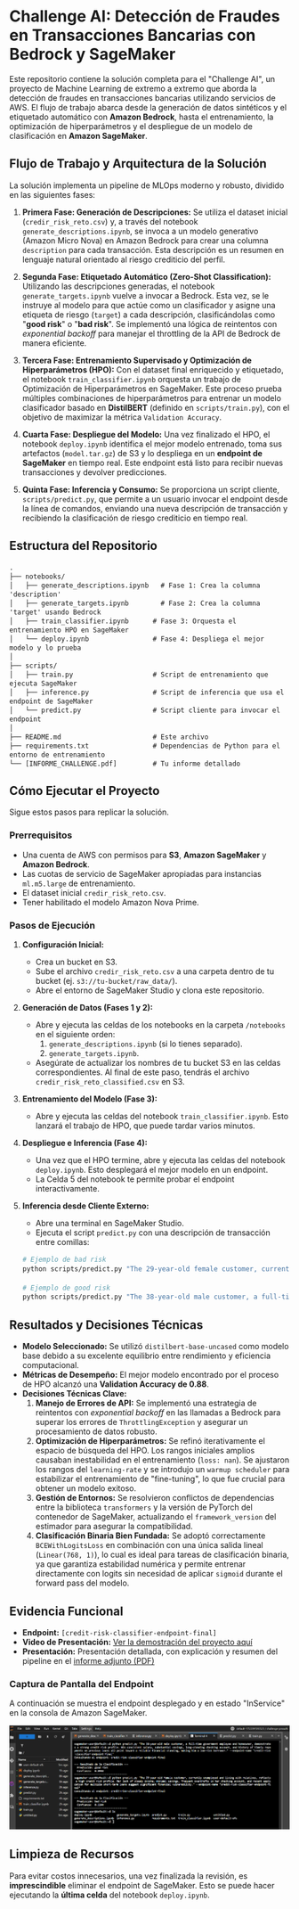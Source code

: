 # Challenge AI: Detección de Fraudes en Transacciones Bancarias con Bedrock y SageMaker

Este repositorio contiene la solución completa para el "Challenge AI", un proyecto de Machine Learning de extremo a extremo que aborda la detección de fraudes en transacciones bancarias utilizando servicios de AWS. El flujo de trabajo abarca desde la generación de datos sintéticos y el etiquetado automático con **Amazon Bedrock**, hasta el entrenamiento, la optimización de hiperparámetros y el despliegue de un modelo de clasificación en **Amazon SageMaker**.

## Flujo de Trabajo y Arquitectura de la Solución

La solución implementa un pipeline de MLOps moderno y robusto, dividido en las siguientes fases:

1.  **Primera Fase: Generación de Descripciones:** Se utiliza el dataset inicial (`credir_risk_reto.csv`) y, a través del notebook `generate_descriptions.ipynb`, se invoca a un modelo generativo (Amazon Micro Nova) en Amazon Bedrock para crear una columna `description` para cada transacción. Esta descripción es un resumen en lenguaje natural orientado al riesgo crediticio del perfil.

2.  **Segunda Fase: Etiquetado Automático (Zero-Shot Classification):** Utilizando las descripciones generadas, el notebook `generate_targets.ipynb` vuelve a invocar a Bedrock. Esta vez, se le instruye al modelo para que actúe como un clasificador y asigne una etiqueta de riesgo (`target`) a cada descripción, clasificándolas como "**good risk**" o "**bad risk**". Se implementó una lógica de reintentos con *exponential backoff* para manejar el throttling de la API de Bedrock de manera eficiente.

3.  **Tercera Fase: Entrenamiento Supervisado y Optimización de Hiperparámetros (HPO):** Con el dataset final enriquecido y etiquetado, el notebook `train_classifier.ipynb` orquesta un trabajo de Optimización de Hiperparámetros en SageMaker. Este proceso prueba múltiples combinaciones de hiperparámetros para entrenar un modelo clasificador basado en **DistilBERT** (definido en `scripts/train.py`), con el objetivo de maximizar la métrica `Validation Accuracy`.

4.  **Cuarta Fase: Despliegue del Modelo:** Una vez finalizado el HPO, el notebook `deploy.ipynb` identifica el mejor modelo entrenado, toma sus artefactos (`model.tar.gz`) de S3 y lo despliega en un **endpoint de SageMaker** en tiempo real. Este endpoint está listo para recibir nuevas transacciones y devolver predicciones.

5.  **Quinta Fase: Inferencia y Consumo:** Se proporciona un script cliente, `scripts/predict.py`, que permite a un usuario invocar el endpoint desde la línea de comandos, enviando una nueva descripción de transacción y recibiendo la clasificación de riesgo crediticio en tiempo real.

## Estructura del Repositorio

```
.
├── notebooks/
│   ├── generate_descriptions.ipynb   # Fase 1: Crea la columna 'description'
│   ├── generate_targets.ipynb        # Fase 2: Crea la columna 'target' usando Bedrock
│   ├── train_classifier.ipynb      # Fase 3: Orquesta el entrenamiento HPO en SageMaker
│   └── deploy.ipynb                # Fase 4: Despliega el mejor modelo y lo prueba
│
├── scripts/
│   ├── train.py                    # Script de entrenamiento que ejecuta SageMaker
│   ├── inference.py                # Script de inferencia que usa el endpoint de SageMaker
│   └── predict.py                  # Script cliente para invocar el endpoint
│
├── README.md                       # Este archivo
├── requirements.txt                # Dependencias de Python para el entorno de entrenamiento
└── [INFORME_CHALLENGE.pdf]         # Tu informe detallado
```

## Cómo Ejecutar el Proyecto

Sigue estos pasos para replicar la solución.

### Prerrequisitos
*   Una cuenta de AWS con permisos para **S3**, **Amazon SageMaker** y **Amazon Bedrock**.
*   Las cuotas de servicio de SageMaker apropiadas para instancias `ml.m5.large` de entrenamiento.
*   El dataset inicial `credir_risk_reto.csv`.
*   Tener habilitado el modelo Amazon Nova Prime.

### Pasos de Ejecución

1.  **Configuración Inicial:**
    *   Crea un bucket en S3.
    *   Sube el archivo `credir_risk_reto.csv` a una carpeta dentro de tu bucket (ej. `s3://tu-bucket/raw_data/`).
    *   Abre el entorno de SageMaker Studio y clona este repositorio.

2.  **Generación de Datos (Fases 1 y 2):**
    *   Abre y ejecuta las celdas de los notebooks en la carpeta `/notebooks` en el siguiente orden:
        1.  `generate_descriptions.ipynb` (si lo tienes separado).
        2.  `generate_targets.ipynb`.
    *   Asegúrate de actualizar los nombres de tu bucket S3 en las celdas correspondientes. Al final de este paso, tendrás el archivo `credir_risk_reto_classified.csv` en S3.

3.  **Entrenamiento del Modelo (Fase 3):**
    *   Abre y ejecuta las celdas del notebook `train_classifier.ipynb`. Esto lanzará el trabajo de HPO, que puede tardar varios minutos.

4.  **Despliegue e Inferencia (Fase 4):**
    *   Una vez que el HPO termine, abre y ejecuta las celdas del notebook `deploy.ipynb`. Esto desplegará el mejor modelo en un endpoint.
    *   La Celda 5 del notebook te permite probar el endpoint interactivamente.

5.  **Inferencia desde Cliente Externo:**
    *   Abre una terminal en SageMaker Studio.
    *   Ejecuta el script `predict.py` con una descripción de transacción entre comillas:
      ```bash
      # Ejemplo de bad risk
      python scripts/predict.py "The 29-year-old female customer, currently unemployed and living with relatives, reflects a high credit risk profile. Her lack of steady income, minimal savings, frequent overdrafts in her checking account, and recent application for multiple short-term loans suggest significant financial vulnerability." --endpoint-name "credit-risk-classifier-endpoint-final"

      # Ejemplo de good risk
      python scripts/predict.py "The 38-year-old male customer, a full-time government employee and homeowner, demonstrates a strong credit risk profile. His consistent salary, substantial savings, long-standing checking account, and history of timely repayments on previous loans all point toward a reliable financial standing, making him a low-risk borrower." --endpoint-name "credit-risk-classifier-endpoint-final"
      ```

## Resultados y Decisiones Técnicas

*   **Modelo Seleccionado:** Se utilizó `distilbert-base-uncased` como modelo base debido a su excelente equilibrio entre rendimiento y eficiencia computacional.
*   **Métricas de Desempeño:** El mejor modelo encontrado por el proceso de HPO alcanzó una **Validation Accuracy de 0.88**.
*   **Decisiones Técnicas Clave:**
    1.  **Manejo de Errores de API:** Se implementó una estrategia de reintentos con *exponential backoff* en las llamadas a Bedrock para superar los errores de `ThrottlingException` y asegurar un procesamiento de datos robusto.
    2.  **Optimización de Hiperparámetros:** Se refinó iterativamente el espacio de búsqueda del HPO. Los rangos iniciales amplios causaban inestabilidad en el entrenamiento (`loss: nan`). Se ajustaron los rangos del `learning-rate` y se introdujo un `warmup scheduler` para estabilizar el entrenamiento de "fine-tuning", lo que fue crucial para obtener un modelo exitoso.
    3.  **Gestión de Entornos:** Se resolvieron conflictos de dependencias entre la biblioteca `transformers` y la versión de PyTorch del contenedor de SageMaker, actualizando el `framework_version` del estimador para asegurar la compatibilidad.
    4.  **Clasificación Binaria Bien Fundada:** Se adoptó correctamente `BCEWithLogitsLoss` en combinación con una única salida lineal (`Linear(768, 1)`), lo cual es ideal para tareas de clasificación binaria, ya que garantiza estabilidad numérica y permite entrenar directamente con logits sin necesidad de aplicar `sigmoid` durante el forward pass del modelo.

## Evidencia Funcional

*   **Endpoint:** `[credit-risk-classifier-endpoint-final]`
*   **Video de Presentación:** [Ver la demostración del proyecto aquí](https://www.youtube.com/watch?v=abcdef123)
*   **Presentación:** Presentación detallada, con explicación y resumen del pipeline en el [informe adjunto (PDF)](informe_challenge.pdf)

### Captura de Pantalla del Endpoint

A continuación se muestra el endpoint desplegado y en estado "InService" en la consola de Amazon SageMaker.

![Endpoint de SageMaker en estado InService](docs/images/endpoint_ss.png)

## Limpieza de Recursos

Para evitar costos innecesarios, una vez finalizada la revisión, es **imprescindible** eliminar el endpoint de SageMaker. Esto se puede hacer ejecutando la **última celda** del notebook `deploy.ipynb`.
